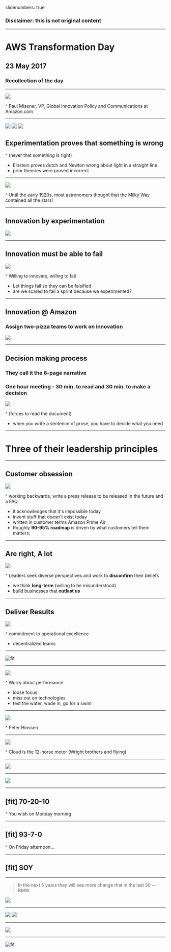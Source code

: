slidenumbers: true

### Disclaimer: this is not original content
---

# AWS Transformation Day
## 23 May 2017

### Recollection of the day

---

![](paul-misener.jpg)

^
Paul Misener, VP, Global Innovation Policy and Communications at Amazon.com
	
---

![](Albert-Einstein.jpg)
![](Christiaan-Huygens.jpg)
![](Isaac-Newton.jpg)

## Experimentation proves that something is wrong 
^
(never that something is right)
+ Einstein proves dutch and Newton wrong about light in a straight line
+ prior theories were proved incorrect

---

![](milky-way.jpg)

^
Until the early 1920s, most astronomers thought that the Milky Way contained all the stars!

---
## Innovation by experimentation
![](experimentation.jpg)
---
## Innovation must be able to fail
![](fail.jpg)

^
Willing to innovate, willing to fail
+ Let things fail so they can be falsified
+ are we scared to fail a sprint because we experimented?

---
## Innovation @ Amazon
### Assign two-pizza teams to work on innovation

![](two-pizzas.jpg)

---
## Decision making process
### They call it the 6-page narrative
### One hour meeting - 30 min. to read and 30 min. to make a decision

![](decision.jpg)

^
(forces to read the document)
+ when you write a sentence of prose, you have to decide what you need

---
# Three of their leadership principles
---
## Customer obsession

![](love.jpg)

^
working backwards, write a press release to be released in the future and a FAQ
+ it acknowledges that it's impossible today
+ invent stuff that doesn't exist today
+ written in customer terms
Amazon Prime Air
+ Roughly **90-95% roadmap** is driven by what customers tell them matters;

---
## Are right, A lot

![](sheldon.png)

^
Leaders seek diverse perspectives and work to **disconfirm** their beliefs
+ we think **long-term** (willing to be misunderstood)
+ build businesses that **outlast us**

---
## Deliver Results

![](balboa.jpg)

^
commitment to operational excellence
+ decentralized teams

---

![fit](CIS_Q416.jpg)

---
![](frieslandcampina.jpg)

^
Worry about performance
+ loose focus
+ miss out on technologies
+ test the water, wade in, go for a swim

---
![](peter-hinssen.jpg)

^
Peter Hinssen

---
![](wright-brothers.jpg)

^
Cloud is the 12-horse motor (Wright brothers and flying)

---
![](arc-of-life.jpg)

---
![](arc-of-life-oracle.jpg)

---
## [fit] 70-20-10

^
You wish on Monday morning

---
## [fit] 93-7-0

^
On Friday afternoon...

---
## [fit] SOY

---

> In the next 5 years they will see more change that in the last 50
-- BMW

![](future-car.jpg)

---

![](karateka.gif)
![](horizon.jpg)

---

![](dumb-pipe.jpg)

---

![fit](sms-rip.png)